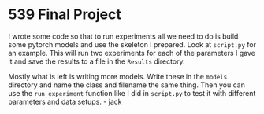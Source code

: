 # 539 Final Project

I wrote some code so that to run experiments all we need to do is build some pytorch models and use the skeleton I prepared. Look at `script.py` for an example. This will run two experiments for each of the parameters I gave it and save the results to a file in the `Results` directory. 

Mostly what is left is writing more models. Write these in the `models` directory and name the class and filename the same thing. Then you can use the `run_experiment` function like I did in `script.py` to test it with different parameters and data setups.  - jack